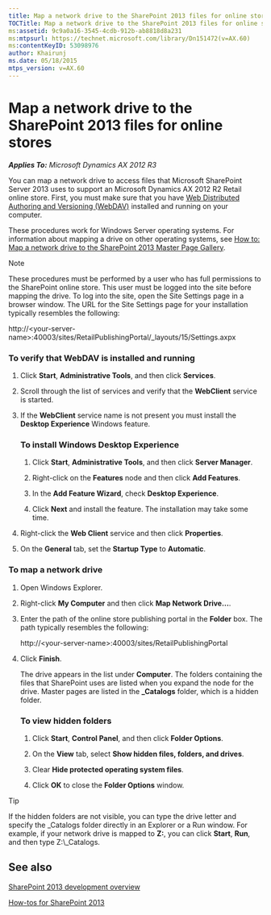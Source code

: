 ```yaml
---
title: Map a network drive to the SharePoint 2013 files for online stores
TOCTitle: Map a network drive to the SharePoint 2013 files for online stores
ms:assetid: 9c9a0a16-3545-4cdb-912b-ab8818d8a231
ms:mtpsurl: https://technet.microsoft.com/library/Dn151472(v=AX.60)
ms:contentKeyID: 53098976
author: Khairunj
ms.date: 05/18/2015
mtps_version: v=AX.60
---
```


# Map a network drive to the SharePoint 2013 files for online stores 


_**Applies To:** Microsoft Dynamics AX 2012 R3_

You can map a network drive to access files that Microsoft SharePoint Server 2013 uses to support an Microsoft Dynamics AX 2012 R2 Retail online store. First, you must make sure that you have [Web Distributed Authoring and Versioning (WebDAV)](http://go.microsoft.com/fwlink/?linkid=324007&clcid=0x409) installed and running on your computer.

These procedures work for Windows Server operating systems. For information about mapping a drive on other operating systems, see [How to: Map a network drive to the SharePoint 2013 Master Page Gallery](http://msdn.microsoft.com/en-us/library/jj733519.aspx).


> [!NOTE]
> <P>These procedures must be performed by a user who has full permissions to the SharePoint online store. This user must be logged into the site before mapping the drive. To log into the site, open the Site Settings page in a browser window. The URL for the Site Settings page for your installation typically resembles the following:</P>
> <P>http://&lt;your-server-name&gt;:40003/sites/RetailPublishingPortal/_layouts/15/Settings.axpx</P>



### To verify that WebDAV is installed and running

1.  Click **Start**, **Administrative Tools**, and then click **Services**.

2.  Scroll through the list of services and verify that the **WebClient** service is started.

3.  If the **WebClient** service name is not present you must install the **Desktop Experience** Windows feature.
    
    ### To install Windows Desktop Experience
    
    1.  Click **Start**, **Administrative Tools**, and then click **Server Manager**.
    
    2.  Right-click on the **Features** node and then click **Add Features**.
    
    3.  In the **Add Feature Wizard**, check **Desktop Experience**.
    
    4.  Click **Next** and install the feature. The installation may take some time.

4.  Right-click the **Web Client** service and then click **Properties**.

5.  On the **General** tab, set the **Startup Type** to **Automatic**.

### To map a network drive

1.  Open Windows Explorer.

2.  Right-click **My Computer** and then click **Map Network Drive…**.

3.  Enter the path of the online store publishing portal in the **Folder** box. The path typically resembles the following:
    
    http://\<your-server-name\>:40003/sites/RetailPublishingPortal

4.  Click **Finish**.
    
    The drive appears in the list under **Computer**. The folders containing the files that SharePoint uses are listed when you expand the node for the drive. Master pages are listed in the **\_Catalogs** folder, which is a hidden folder.
    
    ### To view hidden folders
    
    1.  Click **Start**, **Control Panel**, and then click **Folder Options**.
    
    2.  On the **View** tab, select **Show hidden files, folders, and drives**.
    
    3.  Clear **Hide protected operating system files**.
    
    4.  Click **OK** to close the **Folder Options** window.


> [!TIP]
> <P>If the hidden folders are not visible, you can type the drive letter and specify the _Catalogs folder directly in an Explorer or a Run window. For example, if your network drive is mapped to <STRONG>Z:</STRONG>, you can click <STRONG>Start</STRONG>, <STRONG>Run</STRONG>, and then type Z:\_Catalogs.</P>



## See also

[SharePoint 2013 development overview](http://msdn.microsoft.com/en-us/library/jj164084.aspx)

[How-tos for SharePoint 2013](http://msdn.microsoft.com/en-us/library/jj901636.aspx)

  


